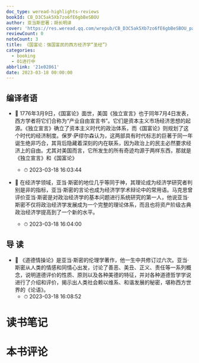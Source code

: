 ```yaml
---
doc_type: weread-highlights-reviews
bookId: CB_D3C5ak5Xb7zo6fE6gbBeSBOU
author: 亚当斯密著；胡长明译
cover: 'https://res.weread.qq.com/wrepub/CB_D3C5ak5Xb7zo6fE6gbBeSBOU_parsecover'
reviewCount: 0
noteCount: 3
title: 《国富论：强国富民的西方经济学“圣经”》
categories:
  - booking
  - 01进行中
abbrlink: '21e02861'
date: 2023-03-18 00:00:00
---
```



## 编译者语


- 📌 1776年3月9日，《国富论》面世，美国《独立宣言》也于同年7月4日发表，西方学者将它们合称为“产业自由宣言书”。它们是资本主义市场经济思想的起源。《独立宣言》确立了资本主义时代的政治体系，而《国富论》则规划了这个时代的经济制度。保罗·萨缪尔森认为，这两部具有时代标志的巨著于同一年诞生绝非巧合，其背后隐藏着深刻的内在联系，因为政治上的民主必然要求经济上的自由。尤其对美国而言，它所发生的所有奇迹均源于两样东西，那就是《独立宣言》和《国富论》 
    - ⏱ 2023-03-18 16:03:44 

- 📌 在经济学领域，亚当·斯密的地位几乎等同于神，其理论成为经济学研究者判别是非的指标，亚当·斯密的言论也成为经济学学术辩论中的常用语。马克思曾评价亚当·斯密是对政治经济学的基本问题进行系统研究的第一人，他说亚当·斯密不仅将政治经济学发展成为一个完整的理论体系，而且也将资产阶级古典政治经济学提高到了一个新的水平。 
    - ⏱ 2023-03-18 16:04:00 
## 导 读


- 📌 《道德情操论》是亚当·斯密的伦理学著作，他一生中共修订过六次。亚当·斯密从人类的情感和同情心出发，讨论了善恶、美丑、正义、责任等一系列概念，说明道德评价的性质、原则以及各种美德的特征，并对各种道德哲学学说进行了介绍和评价，揭示出人类社会赖以维系、和谐发展的秘密，堪称西方世界的《论语》。 
    - ⏱ 2023-03-18 16:08:52 

# 读书笔记


# 本书评论
